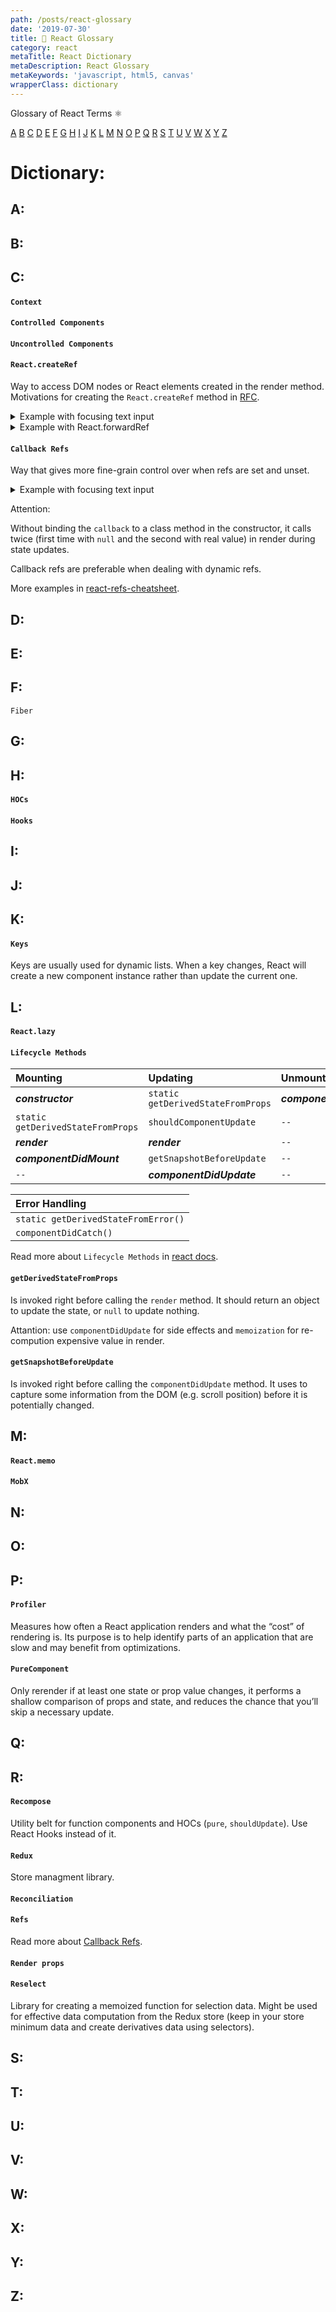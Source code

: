 ```yaml
---
path: /posts/react-glossary
date: '2019-07-30'
title: 📙 React Glossary
category: react
metaTitle: React Dictionary
metaDescription: React Glossary
metaKeywords: 'javascript, html5, canvas'
wrapperClass: dictionary
---
```


Glossary of React Terms ⚛

[A](#a) [B](#b) [C](#c) [D](#d) [E](#e) [F](#f) [G](#g) [H](#h) [I](#i) [J](#j) [K](#k) [L](#l) [M](#m) [N](#n) [O](#o) [P](#p) [Q](#q) [R](#r) [S](#s) [T](#t) [U](#u) [V](#v) [W](#w) [X](#x) [Y](#y) [Z](#z)

<!-- ## Categories: -->

<!-- 1. [JS Core](/js-dictionary/js-core)
1. [Design Patterns](/js-dictionary/design-patterns)
1. [Architecture principles](/js-dictionary/architecture-principles)
1. [Functional programming](/js-dictionary/functional-programming)
1. [Testing in JS]() -->

# Dictionary:

<!-- https://overreacted.io/react-as-a-ui-runtime/ -->

<!-- https://habr.com/ru/post/458916/ -->

<!-- https://frontend-stuff.com/blog/react-16.9/ -->

## A:
## B:
## C:

#### ```Context```

<!-- https://habr.com/ru/post/419449/ -->

<!-- https://github.com/facebook/react/issues/13739 -->

#### ```Controlled Components```

#### ```Uncontrolled Components```

#### ```React.createRef```

Way to access DOM nodes or React elements created in the render method.
Motivations for creating the ```React.createRef``` method in [RFC](https://github.com/reactjs/rfcs/pull/17/files).

<details>
  <summary>Example with focusing text input</summary>

```js
class CustomTextInput extends Component {
  constructor(props) {
    super(props)
    // create a ref to store the textInput DOM element
    this.textInput = React.createRef() // highlight-line
  }

  focusTextInput = () => {
    this.textInput.current.focus() // highlight-line
  }

  render() {
    return (
      <div>
        <input type="text" ref={this.textInput} />  // highlight-line
        <input type="button" onClick={this.focusTextInput} />
      </div>
    )
  }
}
```
</details>

<details>
  <summary>Example with React.forwardRef</summary>

```js
const FancyButton = React.forwardRef((props, ref) => ( // highlight-line
  <button ref={ref} className="FancyButton">           // highlight-line
    {props.children}
  </button>
))

// You can now get a ref directly to the DOM button:
const ref = React.createRef()                           // highlight-line
<FancyButton ref={ref}>Click me!</FancyButton>          // highlight-line
```
</details>

#### ```Callback Refs```

Way that gives more fine-grain control over when refs are set and unset.

<details>
  <summary>Example with focusing text input</summary>

```js
class CustomTextInput extends Component {
  constructor(props) {
    super(props)
    // create a ref to store the textInput DOM element
    this.textInput = null // highlight-line
    this.setTextInputRef = el => this.textInput = el // highlight-line
  }

  focusTextInput = () => {
    if (this.textInput) this.textInput.focus() // highlight-line
  }

  render() {
    return (
      <div>
        <input type="text" ref={this.setTextInputRef} />  // highlight-line
        <input type="button" onClick={this.focusTextInput} />
      </div>
    )
  }
}
```
</details>

Attention:

Without binding the ```callback``` to a class method in the constructor, it calls twice (first time with ```null``` and the second with real value) in render during state updates.

Callback refs are preferable when dealing with dynamic refs.

<!-- https://moduscreate.com/blog/everything-you-need-to-know-about-refs-in-react/ -->

More examples in [react-refs-cheatsheet](https://react-refs-cheatsheet.netlify.com).

## D:
## E:
## F:

```Fiber```

## G:
## H:

#### ```HOCs```

#### ```Hooks```

<!-- https://reactjs.org/docs/hooks-state.html -->
<!-- https://reactjs.org/docs/hooks-effect.html -->
<!-- https://reactjs.org/docs/hooks-faq.html#how-do-lifecycle-methods-correspond-to-hooks -->

<!-- https://www.youtube.com/watch?v=dpw9EHDh2bM -->

<!-- https://blog.jakoblind.no/react-redux-hooks/ -->

<!-- examples -->

<!-- https://gist.github.com/alexeyraspopov/205eecdc57b0f8e0d2f462609b25ba0d -->

<!-- https://gist.github.com/alexeyraspopov/1233af30f77e553fc7c949acf5f61dad -->



## I:
## J:
## K:

#### ```Keys```

Keys are usually used for dynamic lists.
When a key changes, React will create a new component instance rather than update the current one.

<!-- https://reactjs.org/docs/lists-and-keys.html -->

## L:

#### ```React.lazy```

<!-- https://medium.com/@rossbulat/react-lazy-suspense-and-concorrent-react-breakdown-with-examples-2758de98cb1c -->

#### ```Lifecycle Methods```

  Mounting                            |  Updating                           |  Unmounting                |
:-------------------------------------|:------------------------------------|:---------------------------|
***constructor***                     |```static getDerivedStateFromProps```| ***componentWillUnmount*** |
```static getDerivedStateFromProps``` |```shouldComponentUpdate```          |  ```--```                  |
***render***                          | ***render***                        |  ```--```                  |
***componentDidMount***               | ```getSnapshotBeforeUpdate```       |  ```--```                  |
```--```                              | ***componentDidUpdate***            |  ```--```                  |

Error Handling                           |
:----------------------------------------|
 ```static getDerivedStateFromError()``` |
 ```componentDidCatch()```               |

Read more about ```Lifecycle Methods``` in [react docs](https://reactjs.org/docs/react-component.html#updating).

#### ```getDerivedStateFromProps```

Is invoked right before calling the ```render``` method. It should return an object to update the state, or ```null``` to update nothing.

Attantion: use ```componentDidUpdate``` for side effects and ```memoization``` for re-compution expensive value in render.

#### ```getSnapshotBeforeUpdate```

Is invoked right before calling the ```componentDidUpdate``` method. It uses to capture some information from the DOM (e.g. scroll position) before it is potentially changed.


## M:

#### ```React.memo```

<!-- https://reactjs.org/blog/2018/10/23/react-v-16-6.html -->

#### ```MobX```

## N:
## O:
## P:

#### ```Profiler```

Measures how often a React application renders and what the “cost” of rendering is. Its purpose is to help identify parts of an application that are slow and may benefit from optimizations.

#### ```PureComponent```

Only rerender if at least one state or prop value changes, it performs a shallow comparison of props and state, and reduces the chance that you’ll skip a necessary update.


## Q:
## R:

#### ```Recompose```

Utility belt for function components and HOCs (```pure```, ```shouldUpdate```). Use React Hooks instead of it.

#### ```Redux```

Store managment library.

#### ```Reconciliation```

<!-- https://reactjs.org/docs/reconciliation.html#recursing-on-children -->

#### ```Refs```

Read more about [Callback Refs](/posts/react-glossary#reactcreateref).

#### ```Render props```

#### ```Reselect```

Library for creating a memoized function for selection data. Might be used for effective data computation from the Redux store (keep in your store minimum data and create derivatives data using selectors).

## S:
## T:
## U:
## V:
## W:
## X:
## Y:
## Z:

